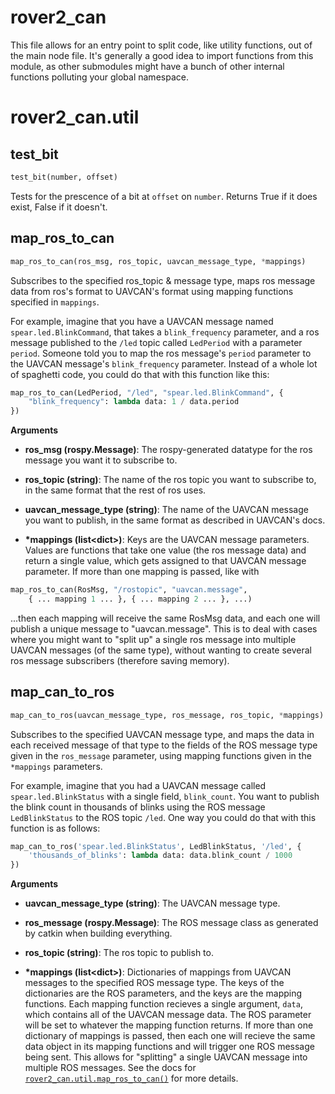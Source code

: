 # rover2_can

This file allows for an entry point to split code, like utility functions,
out of the main node file. It's generally a good idea to import functions from
this module, as other submodules might have a bunch of other internal functions
polluting your global namespace.

# rover2_can.util

## test_bit
```python
test_bit(number, offset)
```

Tests for the prescence of a bit at `offset` on `number`.
Returns True if it does exist, False if it doesn't.

## map_ros_to_can
```python
map_ros_to_can(ros_msg, ros_topic, uavcan_message_type, *mappings)
```

Subscribes to the specified ros_topic & message type, maps ros message data
from ros's format to UAVCAN's format using mapping functions specified in
`mappings`.

For example, imagine that you have a UAVCAN message named
`spear.led.BlinkCommand`, that takes a `blink_frequency` parameter, and a
ros message published to the `/led` topic called `LedPeriod` with a
parameter `period`. Someone told you to map the ros message's `period`
parameter to the UAVCAN message's `blink_frequency` parameter. Instead of
a whole lot of spaghetti code, you could do that with this function like
this:

```python
map_ros_to_can(LedPeriod, "/led", "spear.led.BlinkCommand", {
    "blink_frequency": lambda data: 1 / data.period
})
```

__Arguments__


- __ros_msg (rospy.Message)__: The rospy-generated datatype for the ros message
you want it to subscribe to.

- __ros_topic (string)__: The name of the ros topic you want to
subscribe to, in the same format that the rest of ros uses.

- __uavcan_message_type (string)__: The name of the UAVCAN message you want to
publish, in the same format as described in UAVCAN's docs.

- __*mappings (list&lt;dict&gt;)__: Keys are the UAVCAN message parameters.
Values are functions that take one value (the ros message data) and
return a single value, which gets assigned to that UAVCAN message
parameter. If more than one mapping is passed, like with
```python
map_ros_to_can(RosMsg, "/rostopic", "uavcan.message",
    { ... mapping 1 ... }, { ... mapping 2 ... }, ...)
```
...then each mapping will receive the same RosMsg data, and each one
will publish a unique message to "uavcan.message". This is to deal
with cases where you might want to "split up" a single ros message into
multiple UAVCAN messages (of the same type), without wanting to create
several ros message subscribers (therefore saving memory).

## map_can_to_ros
```python
map_can_to_ros(uavcan_message_type, ros_message, ros_topic, *mappings)
```

Subscribes to the specified UAVCAN message type, and maps the data in each
received message of that type to the fields of the ROS message type given
in the `ros_message` parameter, using mapping functions given in the
`*mappings` parameters.

For example, imagine that you had a UAVCAN message called
`spear.led.BlinkStatus` with a single field, `blink_count`. You want to
publish the blink count in thousands of blinks using the ROS message
`LedBlinkStatus` to the ROS topic `/led`. One way you could do that with
this function is as follows:

```python
map_can_to_ros('spear.led.BlinkStatus', LedBlinkStatus, '/led', {
    'thousands_of_blinks': lambda data: data.blink_count / 1000
})
```

__Arguments__


- __uavcan_message_type (string)__: The UAVCAN message type.

- __ros_message (rospy.Message)__: The ROS message class as generated by catkin
when building everything.

- __ros_topic (string)__: The ros topic to publish to.

- __*mappings (list&lt;dict&gt;)__: Dictionaries of mappings from UAVCAN messages
to the specified ROS message type. The keys of the dictionaries are the ROS
parameters, and the keys are the mapping functions. Each mapping function
recieves a single argument, `data`, which contains all of the UAVCAN
message data. The ROS parameter will be set to whatever the mapping
function returns. If more than one dictionary of mappings is passed,
then each one will recieve the same data object in its mapping functions
and will trigger one ROS message being sent. This allows for "splitting"
a single UAVCAN message into multiple ROS messages. See the docs for
[`rover2_can.util.map_ros_to_can()`](#map_ros_to_can) for more details.

